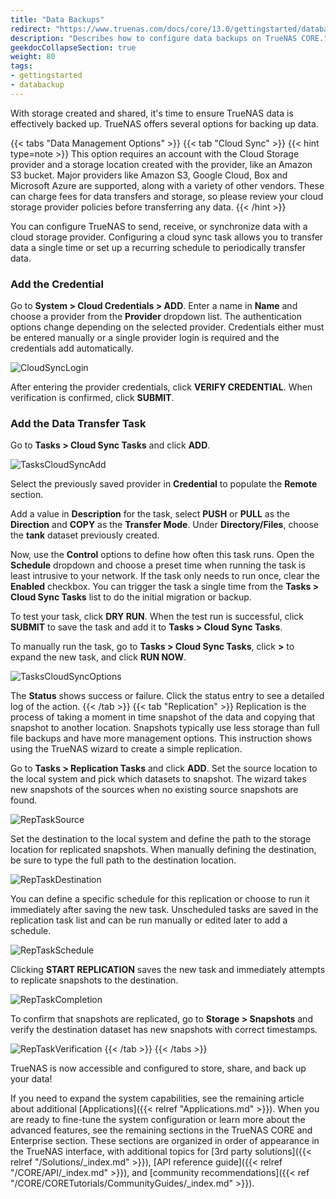 ```yaml
---
title: "Data Backups"
redirect: "https://www.truenas.com/docs/core/13.0/gettingstarted/databackups/"
description: "Describes how to configure data backups on TrueNAS CORE."
geekdocCollapseSection: true
weight: 80
tags:
- gettingstarted
- databackup
---
```


With storage created and shared, it's time to ensure TrueNAS data is effectively backed up.
TrueNAS offers several options for backing up data.

{{< tabs "Data Management Options" >}}
{{< tab "Cloud Sync" >}}
{{< hint type=note >}}
This option requires an account with the Cloud Storage provider and a storage location created with the provider, like an Amazon S3 bucket.
Major providers like Amazon S3, Google Cloud, Box and Microsoft Azure are supported, along with a variety of other vendors.
These can charge fees for data transfers and storage, so please review your cloud storage provider policies before transferring any data.
{{< /hint >}}

You can configure TrueNAS to send, receive, or synchronize data with a cloud storage provider.
Configuring a cloud sync task allows you to transfer data a single time or set up a recurring schedule to periodically transfer data.

### Add the Credential

Go to **System > Cloud Credentials > ADD**.
Enter a name in **Name** and choose a provider from the **Provider** dropdown list.
The authentication options change depending on the selected provider.
Credentials either must be entered manually or a single provider login is required and the credentials add automatically.

![CloudSyncLogin](/images/CORE/System/StoringDataCloudSyncAuth.png "Cloud Sync Authorization")

After entering the provider credentials, click **VERIFY CREDENTIAL**.
When verification is confirmed, click **SUBMIT**.

### Add the Data Transfer Task

Go to **Tasks > Cloud Sync Tasks** and click **ADD**.

![TasksCloudSyncAdd](/images/CORE/Tasks/TasksCloudSyncAdd.png "Creating a Cloud Sync Task")

Select the previously saved provider in **Credential** to populate the **Remote** section.

Add a value in **Description** for the task, select **PUSH** or **PULL** as the **Direction** and **COPY** as the **Transfer Mode**.
Under **Directory/Files**, choose the **tank** dataset previously created.

Now, use the **Control** options to define how often this task runs.
Open the **Schedule** dropdown and choose a preset time when running the task is least intrusive to your network.
If the task only needs to run once, clear the **Enabled** checkbox.
You can trigger the task a single time from the **Tasks > Cloud Sync Tasks** list to do the initial migration or backup.

To test your task, click **DRY RUN**.
When the test run is successful, click **SUBMIT** to save the task and add it to **Tasks > Cloud Sync Tasks**.

To manually run the task, go to **Tasks > Cloud Sync Tasks**, click **>** to expand the new task, and click **RUN NOW**.

![TasksCloudSyncOptions](/images/CORE/Tasks/TasksCloudSyncOptions.png "Cloud Sync Task Options")

The **Status** shows success or failure.
Click the status entry to see a detailed log of the action.
{{< /tab >}}
{{< tab "Replication" >}}
Replication is the process of taking a moment in time snapshot of the data and copying that snapshot to another location.
Snapshots typically use less storage than full file backups and have more management options.
This instruction shows using the TrueNAS wizard to create a simple replication.

Go to **Tasks > Replication Tasks** and click **ADD**.
Set the source location to the local system and pick which datasets to snapshot.
The wizard takes new snapshots of the sources when no existing source snapshots are found.

![RepTaskSource](/images/CORE/Tasks/StoringDataRepTaskSource.png "Rep Task Source")

Set the destination to the local system and define the path to the storage location for replicated snapshots.
When manually defining the destination, be sure to type the full path to the destination location.

![RepTaskDestination](/images/CORE/Tasks/StoringDataRepTaskDestination.png "Rep Task Destination")

You can define a specific schedule for this replication or choose to run it immediately after saving the new task.
Unscheduled tasks are saved in the replication task list and can be run manually or edited later to add a schedule.

![RepTaskSchedule](/images/CORE/Tasks/StoringDataRepTaskSchedule.png "Rep Task Schedule")

Clicking **START REPLICATION** saves the new task and immediately attempts to replicate snapshots to the destination.

![RepTaskCompletion](/images/CORE/Tasks/StoringDataRepTaskCompletion.png "Rep Task Completion")

To confirm that snapshots are replicated, go to **Storage > Snapshots** and verify the destination dataset has new snapshots with correct timestamps.

![RepTaskVerification](/images/CORE/Tasks/StoringDataRepTaskVerified.png "Rep Task Verification")
{{< /tab >}}
{{< /tabs >}}

TrueNAS is now accessible and configured to store, share, and back up your data!

If you need to expand the system capabilities, see the remaining article about additional [Applications]({{< relref "Applications.md" >}}).
When you are ready to fine-tune the system configuration or learn more about the advanced features, see the remaining sections in the TrueNAS CORE and Enterprise section.
These sections are organized in order of appearance in the TrueNAS interface, with additional topics for [3rd party solutions]({{< relref "/Solutions/_index.md" >}}), [API reference guide]({{< relref "/CORE/API/_index.md" >}}), and [community recommendations]({{< ref "/CORE/CORETutorials/CommunityGuides/_index.md" >}}).
